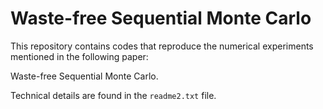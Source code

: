 # Waste-free Sequential Monte Carlo

This repository contains codes that reproduce the numerical experiments mentioned in the following paper:

Waste-free Sequential Monte Carlo.

Technical details are found in the `readme2.txt` file.
